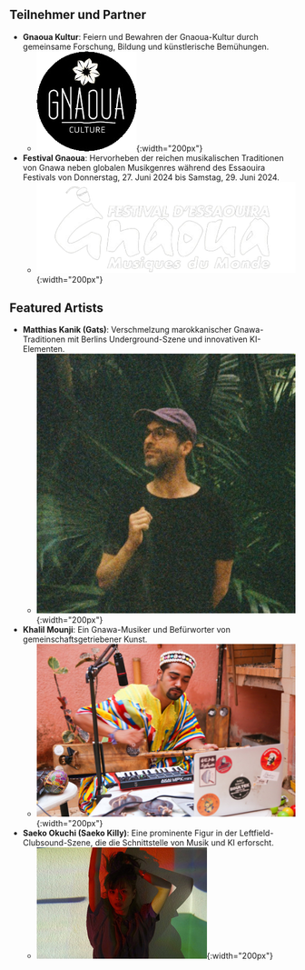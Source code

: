 ## **Teilnehmer und Partner**

- **Gnaoua Kultur**: Feiern und Bewahren der Gnaoua-Kultur durch gemeinsame Forschung, Bildung und künstlerische Bemühungen.
  - ![GnaouaCultureLogo](media/GnaouaCultureLogo.png){:width="200px"}
- **Festival Gnaoua**: Hervorheben der reichen musikalischen Traditionen von Gnawa neben globalen Musikgenres während des Essaouira Festivals von Donnerstag, 27. Juni 2024 bis Samstag, 29. Juni 2024.
  - ![Festival Gnaoua](media/gnaoua_festival.png){:width="200px"}

## **Featured Artists**

- **Matthias Kanik (Gats)**: Verschmelzung marokkanischer Gnawa-Traditionen mit Berlins Underground-Szene und innovativen KI-Elementen.
  - ![gats](media/gats.jpeg){:width="200px"}
- **Khalil Mounji**: Ein Gnawa-Musiker und Befürworter von gemeinschaftsgetriebener Kunst.
  - ![Khalil Mounji](media/khalil.jpeg){:width="200px"}
- **Saeko Okuchi (Saeko Killy)**: Eine prominente Figur in der Leftfield-Clubsound-Szene, die die Schnittstelle von Musik und KI erforscht.
  - ![Saeko Killy](media/saekokilly.jpeg){:width="200px"}
